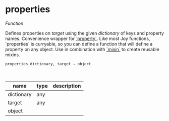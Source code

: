 # properties

_Function_

Defines properties on _target_ using the given _dictionary_ of keys and property names. Convenience wrapper for [&#x60;property&#x60;](#property). Like most Joy functions, &#x60;properties&#x60; is curryable, so you can define a function that will define a property on any object. Use in combination with [&#x60;mixin&#x60;](#mixin) to create reusable mixins.

<pre><code>properties dictionary, target &rarr; object</code></pre>
<br>

| name | type | description |
|------|------|-------------|
|dictionary|any||
|target|any||
|object|||


